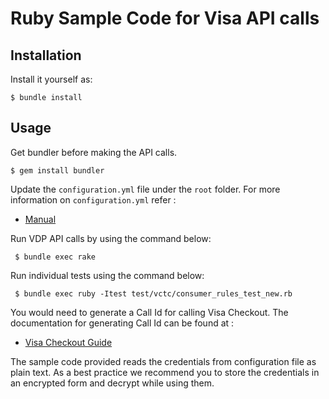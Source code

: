 # Ruby Sample Code for Visa API calls

## Installation

Install it yourself as:

    $ bundle install
    
## Usage

Get bundler before making the API calls.

	$ gem install bundler

Update the `configuration.yml` file under the `root` folder. For more information on `configuration.yml` refer :
	 
* [Manual](https://github.com/visa/SampleCode/wiki/Manual)

Run VDP API calls by using the command below: 
	
	 $ bundle exec rake

Run individual tests using the command below:

	 $ bundle exec ruby -Itest test/vctc/consumer_rules_test_new.rb

You would need to generate a Call Id for calling Visa Checkout. The documentation for generating Call Id can be found at :

* [Visa Checkout Guide](https://github.com/visa/SampleCode/wiki/Visa-Checkout)

The sample code provided reads the credentials from configuration file as plain text. As a best practice we recommend you to store the credentials in an encrypted form and decrypt while using them.